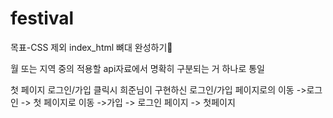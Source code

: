 # festival
목표-CSS 제외 index_html 뼈대 완성하기💪

월 또는 지역 중의 적용할 api자료에서 명확히 구분되는 거 하나로 통일

첫 페이지 로그인/가입 클릭시 희준님이 구현하신 로그인/가입 페이지로의 이동
->로그인 -> 첫 페이지로 이동
->가입 -> 로그인 페이지 -> 첫페이지